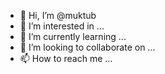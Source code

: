 - 👋 Hi, I’m @muktub
- 👀 I’m interested in ...
- 🌱 I’m currently learning ...
- 💞️ I’m looking to collaborate on ...
- 📫 How to reach me ...

<!---
muktub/muktub is a ✨ special ✨ repository because its `README.md` (this file) appears on your GitHub profile.
You can click the Preview link to take a look at your changes.
--->
